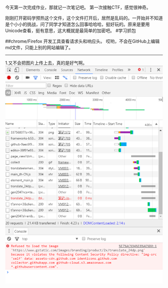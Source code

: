 今天第一次完成作业，那就记一次笔记吧。
第一次接触CTF，感觉很神奇。

刚刚打开密码学预热这个文件，这个文件打开后，居然是乱码的。一开始并不知道是个小小的挑战，问了同学才知道怎么回事哈哈哈，挺好玩的。原来是要用Unicode查看，挺有意思，这大概就是最简单的加密吧。
#学习抓包

##chrome/Firefox 开发工具查看请求头和响应头。
哎哟，不会在GitHub上编辑md文件，只能上别的网站编辑了。
***
1.又不会把图片上传上去，真的是好气啊。
![1](https://github.com/WeiiiiiA/ctf_web/blob/master/%E7%AC%94%E8%AE%B0/%E7%AC%ACX%E7%BB%84/%E6%88%AA%E5%9B%BE%E8%AF%B7%E6%B1%82%E5%A4%B4%E5%92%8C%E5%8F%8D%E5%BA%94%E5%A4%B4.jpg)

